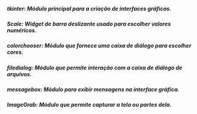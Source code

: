##### tkinter: Módulo principal para a criação de interfaces gráficas.
##### Scale: Widget de barra deslizante usado para escolher valores numéricos.
##### colorchooser: Módulo que fornece uma caixa de diálogo para escolher cores.
##### filedialog: Módulo que permite interação com a caixa de diálogo de arquivos.
##### messagebox: Módulo para exibir mensagens na interface gráfica.
##### ImageGrab: Módulo que permite capturar a tela ou partes dela.
